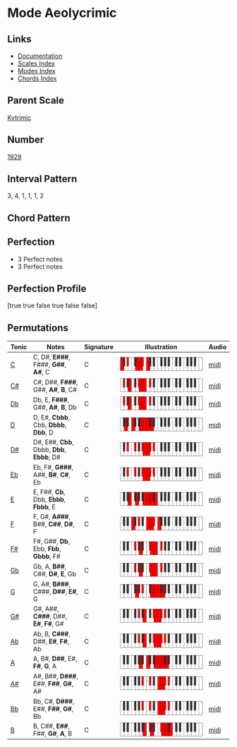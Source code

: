 # Mode Aeolycrimic

## Links

- [Documentation](index.md)
- [Scales Index](Scales.md)
- [Modes Index](Modes.md)
- [Chords Index](Chords.md)

## Parent Scale

[Kytrimic](ScaleKytrimic.md)

## Number

[1929](https://ianring.com/musictheory/scales/1929)

## Interval Pattern

3, 4, 1, 1, 1, 2

## Chord Pattern



## Perfection

- 3 Perfect notes
- 3 Perfect notes

## Perfection Profile

[true true false true false false]

## Permutations

| Tonic | Notes | Signature | Illustration | Audio |
|-------|-------|-----------|--------------|-------|
| [C](ModeCNaturalAeolycrimic.md) | C, D#, **E###**, F###, **G##**, **A#**, C | C | ![CNaturalAeolycrimic](ModeCNaturalAeolycrimic.png) | [midi](https://github.com/edipermadi/music/blob/main/docs/ModeCNaturalAeolycrimic.mid?raw=true) |
| [C#](ModeCSharpAeolycrimic.md) | C#, D##, **F###**, G##, **A#**, **B**, C# | C | ![CSharpAeolycrimic](ModeCSharpAeolycrimic.png) | [midi](https://github.com/edipermadi/music/blob/main/docs/ModeCSharpAeolycrimic.mid?raw=true) |
| [Db](ModeDFlatAeolycrimic.md) | Db, E, **F###**, G##, **A#**, **B**, Db | C | ![DFlatAeolycrimic](ModeDFlatAeolycrimic.png) | [midi](https://github.com/edipermadi/music/blob/main/docs/ModeDFlatAeolycrimic.mid?raw=true) |
| [D](ModeDNaturalAeolycrimic.md) | D, E#, **Cbbb**, Cbb, **Dbbb**, **Dbb**, D | C | ![DNaturalAeolycrimic](ModeDNaturalAeolycrimic.png) | [midi](https://github.com/edipermadi/music/blob/main/docs/ModeDNaturalAeolycrimic.mid?raw=true) |
| [D#](ModeDSharpAeolycrimic.md) | D#, E##, **Cbb**, Dbbb, **Dbb**, **Ebbb**, D# | C | ![DSharpAeolycrimic](ModeDSharpAeolycrimic.png) | [midi](https://github.com/edipermadi/music/blob/main/docs/ModeDSharpAeolycrimic.mid?raw=true) |
| [Eb](ModeEFlatAeolycrimic.md) | Eb, F#, **G###**, A##, **B#**, **C#**, Eb | C | ![EFlatAeolycrimic](ModeEFlatAeolycrimic.png) | [midi](https://github.com/edipermadi/music/blob/main/docs/ModeEFlatAeolycrimic.mid?raw=true) |
| [E](ModeENaturalAeolycrimic.md) | E, F##, **Cb**, Dbb, **Ebbb**, **Fbbb**, E | C | ![ENaturalAeolycrimic](ModeENaturalAeolycrimic.png) | [midi](https://github.com/edipermadi/music/blob/main/docs/ModeENaturalAeolycrimic.mid?raw=true) |
| [F](ModeFNaturalAeolycrimic.md) | F, G#, **A###**, B##, **C##**, **D#**, F | C | ![FNaturalAeolycrimic](ModeFNaturalAeolycrimic.png) | [midi](https://github.com/edipermadi/music/blob/main/docs/ModeFNaturalAeolycrimic.mid?raw=true) |
| [F#](ModeFSharpAeolycrimic.md) | F#, G##, **Db**, Ebb, **Fbb**, **Gbbb**, F# | C | ![FSharpAeolycrimic](ModeFSharpAeolycrimic.png) | [midi](https://github.com/edipermadi/music/blob/main/docs/ModeFSharpAeolycrimic.mid?raw=true) |
| [Gb](ModeGFlatAeolycrimic.md) | Gb, A, **B##**, C##, **D#**, **E**, Gb | C | ![GFlatAeolycrimic](ModeGFlatAeolycrimic.png) | [midi](https://github.com/edipermadi/music/blob/main/docs/ModeGFlatAeolycrimic.mid?raw=true) |
| [G](ModeGNaturalAeolycrimic.md) | G, A#, **B###**, C###, **D##**, **E#**, G | C | ![GNaturalAeolycrimic](ModeGNaturalAeolycrimic.png) | [midi](https://github.com/edipermadi/music/blob/main/docs/ModeGNaturalAeolycrimic.mid?raw=true) |
| [G#](ModeGSharpAeolycrimic.md) | G#, A##, **C###**, D##, **E#**, **F#**, G# | C | ![GSharpAeolycrimic](ModeGSharpAeolycrimic.png) | [midi](https://github.com/edipermadi/music/blob/main/docs/ModeGSharpAeolycrimic.mid?raw=true) |
| [Ab](ModeAFlatAeolycrimic.md) | Ab, B, **C###**, D##, **E#**, **F#**, Ab | C | ![AFlatAeolycrimic](ModeAFlatAeolycrimic.png) | [midi](https://github.com/edipermadi/music/blob/main/docs/ModeAFlatAeolycrimic.mid?raw=true) |
| [A](ModeANaturalAeolycrimic.md) | A, B#, **D##**, E#, **F#**, **G**, A | C | ![ANaturalAeolycrimic](ModeANaturalAeolycrimic.png) | [midi](https://github.com/edipermadi/music/blob/main/docs/ModeANaturalAeolycrimic.mid?raw=true) |
| [A#](ModeASharpAeolycrimic.md) | A#, B##, **D###**, E##, **F##**, **G#**, A# | C | ![ASharpAeolycrimic](ModeASharpAeolycrimic.png) | [midi](https://github.com/edipermadi/music/blob/main/docs/ModeASharpAeolycrimic.mid?raw=true) |
| [Bb](ModeBFlatAeolycrimic.md) | Bb, C#, **D###**, E##, **F##**, **G#**, Bb | C | ![BFlatAeolycrimic](ModeBFlatAeolycrimic.png) | [midi](https://github.com/edipermadi/music/blob/main/docs/ModeBFlatAeolycrimic.mid?raw=true) |
| [B](ModeBNaturalAeolycrimic.md) | B, C##, **E##**, F##, **G#**, **A**, B | C | ![BNaturalAeolycrimic](ModeBNaturalAeolycrimic.png) | [midi](https://github.com/edipermadi/music/blob/main/docs/ModeBNaturalAeolycrimic.mid?raw=true) |
